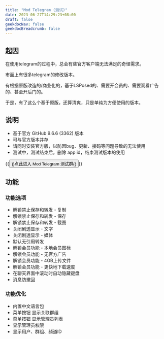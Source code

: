 ```yaml
---
title: "Mod Telegram (测试)"
date: 2023-06-27T14:29:23+08:00
draft: false
geekdocNav: false
geekdocBreadcrumb: false
---
```

## 起因
在使用telegram的过程中，总会有些官方客户端无法满足的奇怪需求。

市面上有很多telegram的修改版本。

有根据原版改造的/商业化的，基于LSPosed的、需要开会员的、需要观看广告的、甚至开后门的。

于是，有了这么个基于原版，还算清爽，只是单纯为方便使用的版本。

## 说明
- 基于官方 GitHub 9.6.6 (3362) 版本
- 可与官方版本并存
- 请同时安装官方版，以防因bug、更新、接码等问题导致的无法使用
- 测试中，测试结束后，删除 app id，结束测试版本的使用

{{<button size="large" href="https://t.me/+p9taGqEh5l5kNzFh">}}点此进入 Mod Telegram 测试群{{</button>}}

## 功能
### 功能选项
- 解锁禁止保存和转发 - 复制
- 解锁禁止保存和转发 - 保存
- 解锁禁止保存和转发 - 截图
- 关闭剧透显示 - 文字
- 关闭剧透显示 - 媒体
- 默认无引用转发
- 解锁会员功能 - 本地会员图标
- 解锁会员功能 - 无官方广告
- 解锁会员功能 - 4GB上传文件
- 解锁会员功能 - 更快地下载速度
- 在聊天界面中滚动时自动隐藏键盘
- 消息防撤回

### 功能优化
- 内置中文语言包
- 菜单按钮 显示关联群组
- 菜单按钮 显示管理员列表
- 显示管理员权限
- 显示用户、群组、频道ID
<!-- - 显示双向好友状态
- 添加联系人默认不勾选分享号码 -->
